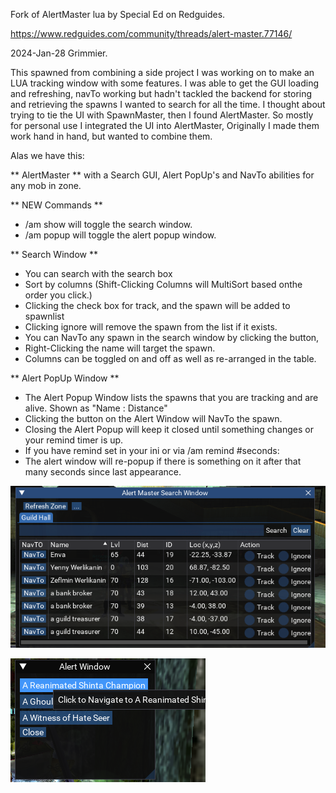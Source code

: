 Fork of AlertMaster lua by Special Ed on Redguides.

https://www.redguides.com/community/threads/alert-master.77146/

2024-Jan-28 Grimmier.

This spawned from combining a side project I was working on to make an LUA tracking window with some features. 
I was able to get the GUI loading and refreshing, navTo working but hadn't tackled the backend for storing and retrieving the spawns I wanted to search for all the time. I thought about trying to tie the UI with SpawnMaster, then I found AlertMaster.  So mostly for personal use I integrated the UI into AlertMaster, Originally I made them work hand in hand, but wanted to combine them.

Alas we have this: 

** AlertMaster ** with a Search GUI, Alert PopUp's and NavTo abilities for any mob in zone.

** NEW Commands **

* /am show will toggle the search window.
* /am popup will toggle the alert popup window.

** Search Window **

* You can search with the search box
* Sort by columns (Shift-Clicking Columns will MultiSort based onthe order you click.)
* Clicking the check box for track, and the spawn will be added to spawnlist
* Clicking ignore will remove the spawn from the list if it exists.
* You can NavTo any spawn in the search window by clicking the button,
* Right-Clicking the name will target the spawn.
* Columns can be toggled on and off as well as re-arranged in the table.

** Alert PopUp Window **

* The Alert Popup Window lists the spawns that you are tracking and are alive. Shown as "Name : Distance"
* Clicking the button on the Alert Window will NavTo the spawn.
* Closing the Alert Popup will keep it closed until something changes or your remind timer is up.
* If you have remind set in your ini or via /am remind #seconds:
* The alert window will re-popup if there is something on it after that many seconds since last appearance.


![alt text](https://github.com/grimmier378/AlertMaster/blob/info/searchGui.png)

![alt text](https://github.com/grimmier378/AlertMaster/blob/info/alertGui.png)
